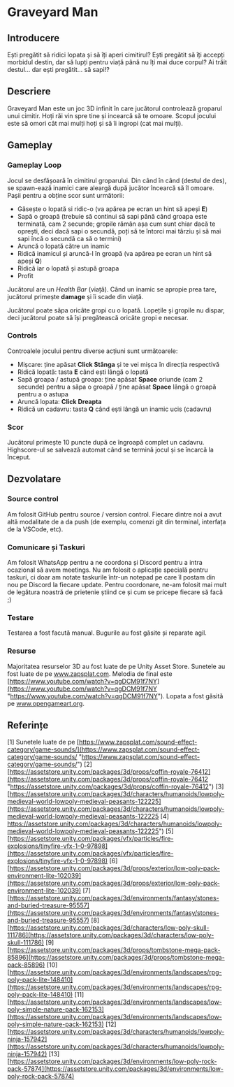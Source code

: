 # Graveyard Man

## Introducere

Ești pregătit să ridici lopata și să îți aperi cimitirul?
Ești pregătit să îți accepți morbidul destin, dar să lupți pentru viață până nu îți mai duce corpul?
Ai trăit destul... dar ești pregătit... să sapi!?

## Descriere

Graveyard Man este un joc 3D infinit în care jucătorul controlează groparul unui cimitir. Hoți răi vin spre tine și incearcă să te omoare. Scopul jocului este să omori cât mai mulți hoți și să îi ingropi (cat mai mulți).

## Gameplay

### Gameplay Loop
Jocul se desfășoară în cimitirul groparului. Din când în când (destul de des), se spawn-ează inamici care aleargă după jucător încearcă să îl omoare. Pașii pentru a obține scor sunt următorii:
- Găsește o lopată si ridic-o (va apărea pe ecran un hint să apeși **E**)
- Sapă o groapă (trebuie să continui să sapi până când groapa este terminată, cam 2 secunde; gropile rămân așa cum sunt chiar dacă te oprești, deci dacă sapi o secundă, poți să te întorci mai târziu și să mai sapi încă o secundă ca să o termini)
- Aruncă o lopată către un inamic
- Ridică inamicul și aruncă-l în groapă (va apărea pe ecran un hint să apeși **Q**)
- Ridică iar o lopată și astupă groapa
- Profit

Jucătorul are un _Health Bar_ (viață). Când un inamic se apropie prea tare, jucătorul primește **damage** și îi scade din viață.

Jucătorul poate săpa oricâte gropi cu o lopată. Lopețile și gropile nu dispar, deci jucătorul poate să își pregătească oricâte gropi e necesar.

### Controls
Controalele jocului pentru diverse acțiuni sunt următoarele:
- Mișcare: ține apăsat **Click Stânga** și te vei mișca în direcția respectivă
- Ridică lopată: tasta **E** când ești lângă o lopată
- Sapă groapa / astupă groapa: ține apăsat **Space** oriunde (cam 2 secunde) pentru a săpa o groapă / ține apăsat **Space** lângă o groapă pentru a o astupa
- Aruncă lopata: **Click Dreapta**
- Ridică un cadavru: tasta **Q** când ești lângă un inamic ucis (cadavru)

### Scor
Jucătorul primește 10 puncte după ce îngroapă complet un cadavru.
Highscore-ul se salvează automat când se termină jocul și se încarcă la început.

## Dezvolatare

### Source control
Am folosit GitHub pentru source / version control. Fiecare dintre noi a avut altă modalitate de a da push (de exemplu, comenzi git din terminal, interfața de la VSCode, etc).

### Comunicare și Taskuri
Am folosit WhatsApp pentru a ne coordona și Discord pentru a intra ocazional să avem meetings.
Nu am folosit o aplicație specială pentru taskuri, ci doar am notate taskurile într-un notepad pe care îl postam din nou pe Discord la fiecare update. Pentru coordonare, ne-am folosit mai mult de legătura noastră de prietenie știind ce și cum se pricepe fiecare să facă ;)

### Testare
Testarea a fost facută manual.
Bugurile au fost găsite și reparate agil.

### Resurse
Majoritatea resurselor 3D au fost luate de pe Unity Asset Store.
Sunetele au fost luate de pe www.zapsplat.com.
Melodia de final este [https://www.youtube.com/watch?v=qgDCM91f7NY](https://www.youtube.com/watch?v=qgDCM91f7NY "https://www.youtube.com/watch?v=qgDCM91f7NY").
Lopata a fost găsită pe www.opengameart.org.


## Referințe

[1] Sunetele luate de pe [https://www.zapsplat.com/sound-effect-category/game-sounds/](https://www.zapsplat.com/sound-effect-category/game-sounds/ "https://www.zapsplat.com/sound-effect-category/game-sounds/")
[2] [https://assetstore.unity.com/packages/3d/props/coffin-royale-76412](https://assetstore.unity.com/packages/3d/props/coffin-royale-76412 "https://assetstore.unity.com/packages/3d/props/coffin-royale-76412")
[3] [https://assetstore.unity.com/packages/3d/characters/humanoids/lowpoly-medieval-world-lowpoly-medieval-peasants-122225](https://assetstore.unity.com/packages/3d/characters/humanoids/lowpoly-medieval-world-lowpoly-medieval-peasants-122225
[4] https://assetstore.unity.com/packages/3d/characters/humanoids/lowpoly-medieval-world-lowpoly-medieval-peasants-122225")
[5] [https://assetstore.unity.com/packages/vfx/particles/fire-explosions/tinyfire-vfx-1-0-97898](https://assetstore.unity.com/packages/vfx/particles/fire-explosions/tinyfire-vfx-1-0-97898)
[6] [https://assetstore.unity.com/packages/3d/props/exterior/low-poly-pack-environment-lite-102039](https://assetstore.unity.com/packages/3d/props/exterior/low-poly-pack-environment-lite-102039)
[7] [https://assetstore.unity.com/packages/3d/environments/fantasy/stones-and-buried-treasure-95557](https://assetstore.unity.com/packages/3d/environments/fantasy/stones-and-buried-treasure-95557)
[8] [https://assetstore.unity.com/packages/3d/characters/low-poly-skull-111786](https://assetstore.unity.com/packages/3d/characters/low-poly-skull-111786)
[9] [https://assetstore.unity.com/packages/3d/props/tombstone-mega-pack-85896](https://assetstore.unity.com/packages/3d/props/tombstone-mega-pack-85896)
[10] [https://assetstore.unity.com/packages/3d/environments/landscapes/rpg-poly-pack-lite-148410](https://assetstore.unity.com/packages/3d/environments/landscapes/rpg-poly-pack-lite-148410)
[11] [https://assetstore.unity.com/packages/3d/environments/landscapes/low-poly-simple-nature-pack-162153](https://assetstore.unity.com/packages/3d/environments/landscapes/low-poly-simple-nature-pack-162153)
[12] [https://assetstore.unity.com/packages/3d/characters/humanoids/lowpoly-ninja-157942](https://assetstore.unity.com/packages/3d/characters/humanoids/lowpoly-ninja-157942)
[13] [https://assetstore.unity.com/packages/3d/environments/low-poly-rock-pack-57874](https://assetstore.unity.com/packages/3d/environments/low-poly-rock-pack-57874)
